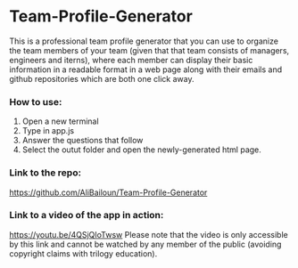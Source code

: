 # Team-Profile-Generator
This is a professional team profile generator that you can use to organize the team members of your team (given that that team consists of managers, engineers and iterns), where each member can display their basic information in a readable format in a web page along with their emails and github repositories which are both one click away.

### How to use:
1. Open a new terminal
2. Type in app.js
3. Answer the questions that follow
4. Select the outut folder and open the newly-generated html page.

### Link to the repo:
https://github.com/AliBailoun/Team-Profile-Generator

### Link to a video of the app in action:
https://youtu.be/4QSjQIoTwsw
Please note that the video is only accessible by this link and cannot be watched by any member of the public (avoiding copyright claims with trilogy education).
